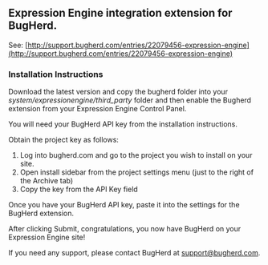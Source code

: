 ## Expression Engine integration extension for BugHerd.

See: [http://support.bugherd.com/entries/22079456-expression-engine](http://support.bugherd.com/entries/22079456-expression-engine)

### Installation Instructions

Download the latest version and copy the bugherd folder into your *system/expressionengine/third_party* folder and then enable the Bugherd extension from your Expression Engine Control Panel.

You will need your BugHerd API key from the installation instructions.

Obtain the project key as follows:

1. Log into bugherd.com and go to the project you wish to install on your site.
2. Open install sidebar from the project settings menu (just to the right of the Archive tab)
3. Copy the key from the API Key field

Once you have your BugHerd API key, paste it into the settings for the BugHerd extension.

After clicking Submit, congratulations, you now have BugHerd on your Expression Engine site!

If you need any support, please contact BugHerd at support@bugherd.com.
